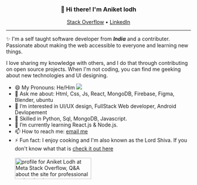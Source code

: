 
<h3 align="center">👋 Hi there! I'm Aniket lodh</h3>
<p align="center">
  <a href="https://stackoverflow.com/users/18529574">Stack Overflow</a> •
  <a href="https://www.linkedin.com/in/aniket-lodh-bb6403229/">LinkedIn</a>
</p>

---
✨ I'm a self taught software developer from <i><strong>India</strong></i> and a contributer. Passionate about making the web accessible to everyone and learning new things.

I love sharing my knowledge with others, and I do that through contributing on open source projects. When I'm not coding, you can find me geeking about new technologies and UI designing.

- 😄 My Pronouns: He/Him   ![](https://komarev.com/ghpvc/?username=Aniket-lodh&color=blueviolet&label=PROFILE+VIEWS)
- 💬 Ask me about: Html, Css, Js, React, MongoDB, Firebase, Figma, Blender, ubuntu
- 👀 I’m interested in UI/UX design, FullStack Web developer, Android Devlopement
- 💞 Skilled in Python, Sql, MongoDB, Javascript.
- 🌱 I’m currently learning React.js & Node.js.
- 📫 How to reach me:  <a href="mailto:aniket.lodh.08@gmail.com">email me</a>
- ⚡ Fun fact: I enjoy cooking and I'm also known as the Lord Shiva. If you don't know what that is [check it out here](https://en.wikipedia.org/wiki/Aniket#:~:text=The%20meaning%20of%20the%20name,Indian%20journalist%20and%20film%20director)
<br><br>
 <a href="https://meta.stackoverflow.com/users/18529574/aniket-lodh"><img src="https://meta.stackoverflow.com/users/flair/18529574.png?theme=dark" width="208" height="58" alt="profile for Aniket Lodh at Meta Stack Overflow, Q&amp;A about the site for professional and enthusiast programmers" title="profile for Aniket Lodh at Meta Stack Overflow, Q&amp;A about the site for professional and enthusiast programmers"></a>
</a><br>
